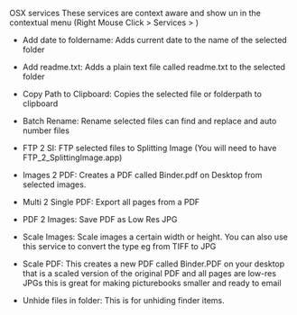 OSX services
These services are context aware and show un in the contextual menu (Right Mouse Click > Services > )

- Add date to foldername: Adds current date to the name of the selected folder

- Add readme.txt: Adds a plain text file called readme.txt to the selected folder

- Copy Path to Clipboard: Copies the selected file or folderpath to clipboard

- Batch Rename: Rename selected files can find and replace and auto number files

- FTP 2 SI: FTP selected files to Splitting Image (You will need to have FTP_2_SplittingImage.app)

- Images 2 PDF: Creates a PDF called Binder.pdf on Desktop from selected images.

- Multi 2 Single PDF: Export all pages from a PDF

- PDF 2 Images: Save PDF as Low Res JPG

- Scale Images: Scale images a certain width or height. You can also use this service to convert the type eg from TIFF to JPG

- Scale PDF: This creates a new PDF called Binder.PDF on your desktop that is a scaled version of the original PDF and all pages are low-res JPGs this is great for making picturebooks smaller and ready to email

- Unhide files in folder: This is for unhiding finder items.
